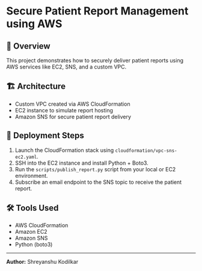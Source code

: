 # Secure Patient Report Management using AWS

## 📌 Overview
This project demonstrates how to securely deliver patient reports using AWS services like EC2, SNS, and a custom VPC.

## 🏗️ Architecture
- Custom VPC created via AWS CloudFormation
- EC2 instance to simulate report hosting
- Amazon SNS for secure patient report delivery

## 🚀 Deployment Steps

1. Launch the CloudFormation stack using `cloudformation/vpc-sns-ec2.yaml`.
2. SSH into the EC2 instance and install Python + Boto3.
3. Run the `scripts/publish_report.py` script from your local or EC2 environment.
4. Subscribe an email endpoint to the SNS topic to receive the patient report.

## 🛠️ Tools Used
- AWS CloudFormation
- Amazon EC2
- Amazon SNS
- Python (boto3)

---

**Author:** Shreyanshu Kodilkar  
